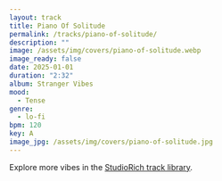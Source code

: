 ```yaml
---
layout: track
title: Piano Of Solitude
permalink: /tracks/piano-of-solitude/
description: ""
image: /assets/img/covers/piano-of-solitude.webp
image_ready: false
date: 2025-01-01
duration: "2:32"
album: Stranger Vibes
mood:
  - Tense
genre:
  - lo-fi
bpm: 120
key: A
image_jpg: /assets/img/covers/piano-of-solitude.jpg
---
```


Explore more vibes in the [StudioRich track library](/tracks/).
